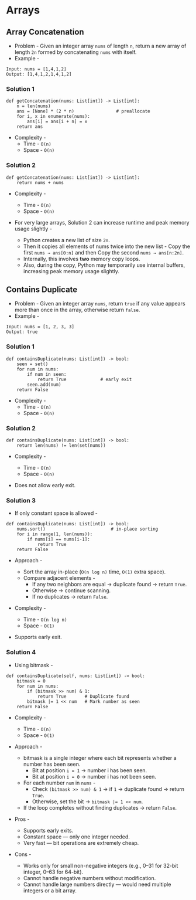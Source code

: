 # Arrays

## Array Concatenation

- Problem - Given an integer array `nums` of length `n`, return a new array of length `2n` formed by concatenating `nums` with itself.
- Example - 
```
Input: nums = [1,4,1,2]
Output: [1,4,1,2,1,4,1,2]
```

### Solution 1
```
def getConcatenation(nums: List[int]) -> List[int]:
    n = len(nums)
    ans = [None] * (2 * n)                # preallocate
    for i, x in enumerate(nums):
        ans[i] = ans[i + n] = x
    return ans
```

- Complexity -
    - Time - `O(n)`
    - Space - `O(n)`

### Solution 2
```
def getConcatenation(nums: List[int]) -> List[int]:
    return nums + nums
```

- Complexity -
    - Time - `O(n)`
    - Space - `O(n)`

- For very large arrays, Solution 2 can increase runtime and peak memory usage slightly -
    - Python creates a new list of size `2n`.
    - Then it copies all elements of nums twice into the new list - Copy the first `nums → ans[0:n]` and then Copy the second `nums → ans[n:2n]`.
    - Internally, this involves __two__ memory copy loops.
    - Also, during the copy, Python may temporarily use internal buffers, increasing peak memory usage slightly.


## Contains Duplicate

- Problem - Given an integer array `nums`, return `true` if any value appears more than once in the array, otherwise return `false`.
- Example -
```
Input: nums = [1, 2, 3, 3]
Output: true
```

### Solution 1
```
def containsDuplicate(nums: List[int]) -> bool:
    seen = set()
    for num in nums:
        if num in seen:
            return True             # early exit
        seen.add(num)
    return False
```

- Complexity -
    - Time - `O(n)`
    - Space - `O(n)`

### Solution 2
```
def containsDuplicate(nums: List[int]) -> bool:
    return len(nums) != len(set(nums))
```

- Complexity -
    - Time - `O(n)`
    - Space - `O(n)`

- Does not allow early exit.

### Solution 3
- If only constant space is allowed -
```
def containsDuplicate(nums: List[int]) -> bool:
    nums.sort()                         # in-place sorting
    for i in range(1, len(nums)):
        if nums[i] == nums[i-1]:
            return True
    return False
```

- Approach -
    - Sort the array in-place (`O(n log n)` time, `O(1)` extra space).
    - Compare adjacent elements -
        - If any two neighbors are equal → duplicate found → return `True`.
        - Otherwise → continue scanning.
        - If no duplicates → return `False`.

- Complexity -
    - Time - `O(n log n)`
    - Space - `O(1)`

- Supports early exit.

### Solution 4
- Using bitmask -
```
def containsDuplicate(self, nums: List[int]) -> bool:
    bitmask = 0
    for num in nums:
        if (bitmask >> num) & 1:
            return True       # Duplicate found
        bitmask |= 1 << num   # Mark number as seen
    return False
```

- Complexity -
    - Time - `O(n)`
    - Space - `O(1)`

- Approach -
    - bitmask is a single integer where each bit represents whether a number has been seen.
        - Bit at position `i = 1` → number i has been seen.
        - Bit at position `i = 0` → number i has not been seen.
    - For each number `num` in `nums` -
        - Check `(bitmask >> num) & 1` → if `1` → duplicate found → return `True`.
        - Otherwise, set the bit → `bitmask |= 1 << num`.
    - If the loop completes without finding duplicates → return `False`.

- Pros -
    - Supports early exits.
    - Constant space — only one integer needed.
    - Very fast — bit operations are extremely cheap.

- Cons -
    - Works only for small non-negative integers (e.g., 0–31 for 32-bit integer, 0–63 for 64-bit).
    - Cannot handle negative numbers without modification.
    - Cannot handle large numbers directly — would need multiple integers or a bit array.

